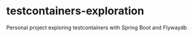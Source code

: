 # testcontainers-exploration

Personal project exploring testcontainers with Spring Boot and Flywaydb
